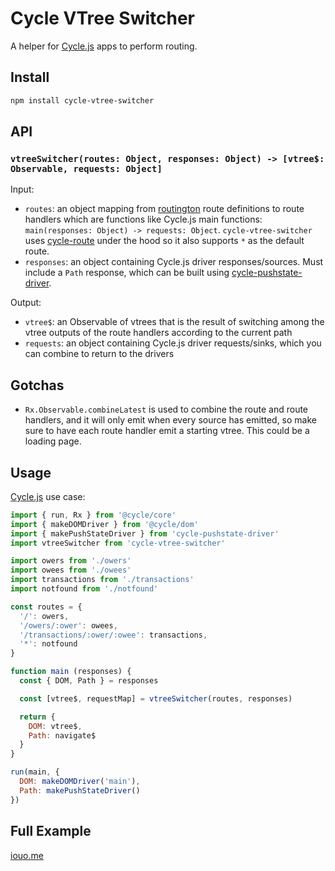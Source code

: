 # Cycle VTree Switcher

A helper for [Cycle.js](http://cycle.js.org/) apps to perform routing.

## Install

```sh
npm install cycle-vtree-switcher
```

## API

### ```vtreeSwitcher(routes: Object, responses: Object) -> [vtree$: Observable, requests: Object]```

Input:

 * ```routes```: an object mapping from [routington](https://github.com/pillarjs/routington) route definitions to route handlers which are functions like Cycle.js main functions: ```main(responses: Object) -> requests: Object```. ```cycle-vtree-switcher``` uses [cycle-route](https://github.com/secobarbital/cycle-route) under the hood so it also supports ```*``` as the default route.
 * ```responses```: an object containing Cycle.js driver responses/sources. Must include a ```Path``` response, which can be built using [cycle-pushstate-driver](https://github.com/secobarbital/cycle-pushstate-driver).

Output:

 * ```vtree$```: an Observable of vtrees that is the result of switching among the vtree outputs of the route handlers according to the current path
 * ```requests```: an object containing Cycle.js driver requests/sinks, which you can combine to return to the drivers

## Gotchas

 * ```Rx.Observable.combineLatest``` is used to combine the route and route handlers, and it will only emit when every source has emitted, so make sure to have each route handler emit a starting vtree. This could be a loading page.

## Usage

[Cycle.js](http://cycle.js.org/) use case:

```js
import { run, Rx } from '@cycle/core'
import { makeDOMDriver } from '@cycle/dom'
import { makePushStateDriver } from 'cycle-pushstate-driver'
import vtreeSwitcher from 'cycle-vtree-switcher'

import owers from './owers'
import owees from './owees'
import transactions from './transactions'
import notfound from './notfound'

const routes = {
  '/': owers,
  '/owers/:ower': owees,
  '/transactions/:ower/:owee': transactions,
  '*': notfound
}

function main (responses) {
  const { DOM, Path } = responses

  const [vtree$, requestMap] = vtreeSwitcher(routes, responses)

  return {
    DOM: vtree$,
    Path: navigate$
  }
}

run(main, {
  DOM: makeDOMDriver('main'),
  Path: makePushStateDriver()
})
```

## Full Example

[iouo.me](https://github.com/secobarbital/iouo.me/blob/ba6608179a7bc69e81c378b2639014de7f9c1f26/src/index.js)
